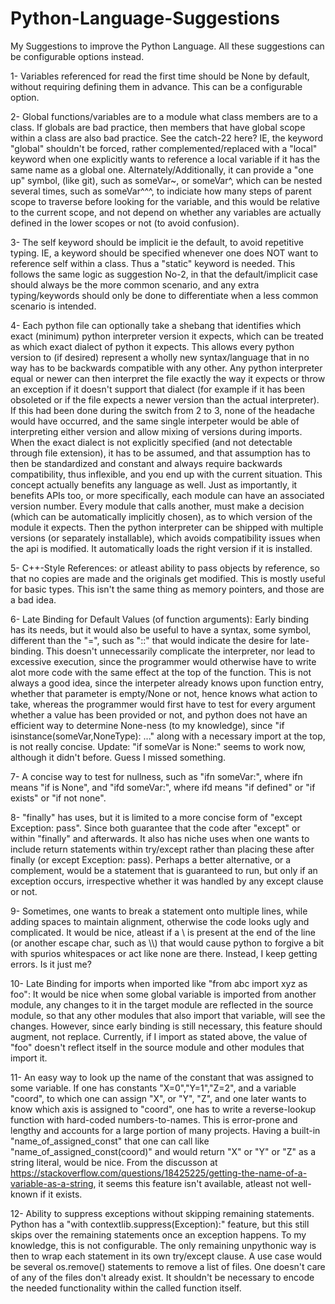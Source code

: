 # Python-Language-Suggestions
My Suggestions to improve the Python Language. All these suggestions can be configurable options instead.

1- Variables referenced for read the first time should be None by default, without requiring defining them in advance. This can be a configurable option.

2- Global functions/variables are to a module what class members are to a class. If globals are bad practice, then members that have global scope within a class are also bad practice. See the catch-22 here? IE, the keyword "global" shouldn't be forced, rather complemented/replaced with a "local" keyword when one explicitly wants to reference a local variable if it has the same name as a global one. Alternately/Additionally, it can provide a "one up" symbol, (like git), such as someVar~, or someVar^, which can be nested several times, such as someVar^^^, to indiciate how many steps of parent scope to traverse before looking for the variable, and this would be relative to the current scope, and not depend on whether any variables are actually defined in the lower scopes or not (to avoid confusion).

3- The self keyword should be implicit ie the default, to avoid repetitive typing. IE, a keyword should be specified whenever one does NOT want to reference self within a class. Thus a "static" keyword is needed. This follows the same logic as suggestion No-2, in that the default/implicit case should always be the more common scenario, and any extra typing/keywords should only be done to differentiate when a less common scenario is intended.

4- Each python file can optionally take a shebang that identifies which exact (minimum) python interpreter version it expects, which can be treated as which exact dialect of python it expects. This allows every python version to (if desired) represent a wholly new syntax/language that in no way has to be backwards compatible with any other. Any python interpreter equal or newer can then interpret the file exactly the way it expects or throw an exception if it doesn't support that dialect (for example if it has been obsoleted or if the file expects a newer version than the actual interpreter). If this had been done during the switch from 2 to 3, none of the headache would have occurred, and the same single interpeter would be able of interpreting either version and allow mixing of versions during imports. When the exact dialect is not explicitly specified (and not detectable through file extension), it has to be assumed, and that assumption has to then be standardized and constant and always require backwards compatibility, thus inflexible, and you end up with the current situation. This concept actually benefits any language as well. Just as importantly, it benefits APIs too, or more specifically, each module can have an associated version number. Every module that calls another, must make a decision (which can be automatically implicitly chosen), as to which version of the module it expects. Then the python interpreter can be shipped with multiple versions (or separately installable), which avoids compatibility issues when the api is modified. It automatically loads the right version if it is installed.

5- C++-Style References: or atleast ability to pass objects by reference, so that no copies are made and the originals get modified. This is mostly useful for basic types. This isn't the same thing as memory pointers, and those are a bad idea.

6- Late Binding for Default Values (of function arguments): Early binding has its needs, but it would also be useful to have a syntax, some symbol, different than the "=", such as "::" that would indicate the desire for late-binding. This doesn't unnecessarily complicate the interpreter, nor lead to excessive execution, since the programmer would otherwise have to write alot more code with the same effect at the top of the function. This is not always a good idea, since the interpeter already knows upon function entry, whether that parameter is empty/None or not, hence knows what action to take, whereas the programmer would first have to test for every argument whether a value has been provided or not, and python does not have an efficient way to determine None-ness (to my knowledge), since "if isinstance(someVar,NoneType): ..." along with a necessary import at the top, is not really concise. Update: "if someVar is None:" seems to work now, although it didn't before. Guess I missed something.

7- A concise way to test for nullness, such as "ifn someVar:", where ifn means "if is None", and "ifd someVar:", where ifd means "if defined" or "if exists" or "if not none".

8- "finally" has uses, but it is limited to a more concise form of "except Exception: pass". Since both guarantee that the code after "except" or within "finally" and afterwards. It also has niche uses when one wants to include return statements within try/except rather than placing these after finally (or except Exception: pass). Perhaps a better alternative, or a complement, would be a statement that is guaranteed to run, but only if an exception occurs, irrespective whether it was handled by any except clause or not.

9- Sometimes, one wants to break a statement onto multiple lines, while adding spaces to maintain alignment, otherwise the code looks ugly and complicated. It would be nice, atleast if a \ is present at the end of the line (or another escape char, such as \\\\) that would cause python to forgive a bit with spurios whitespaces or act like none are there. Instead, I keep getting errors. Is it just me?

10- Late Binding for imports when imported like "from abc import xyz as foo": It would be nice when some global variable is imported from another module, any changes to it in the target module are reflected in the source module, so that any other modules that also import that variable, will see the changes. However, since early binding is still necessary, this feature should augment, not replace. Currently, if I import as stated above, the value of "foo" doesn't reflect itself in the source module and other modules that import it.

11- An easy way to look up the name of the constant that was assigned to some variable. If one has constants "X=0","Y=1","Z=2", and a variable "coord", to which one can assign "X", or "Y", "Z", and one later wants to know which axis is assigned to "coord", one has to write a reverse-lookup function with hard-coded numbers-to-names. This is error-prone and lengthy and accounts for a large portion of many projects. Having a built-in "name_of_assigned_const" that one can call like "name_of_assigned_const(coord)" and would return "X" or "Y" or "Z" as a string literal, would be nice. From the discusson at https://stackoverflow.com/questions/18425225/getting-the-name-of-a-variable-as-a-string, it seems this feature isn't available, atleast not well-known if it exists.

12- Ability to suppress exceptions without skipping remaining statements. Python has a "with contextlib.suppress(Exception):" feature, but this still skips over the remaining statements once an exception happens. To my knowledge, this is not configurable. The only remaining unpythonic way is then to wrap each statement in its own try/except clause. A use case would be several os.remove() statements to remove a list of files. One doesn't care of any of the files don't already exist. It shouldn't be necessary to encode the needed functionality within the called function itself.

